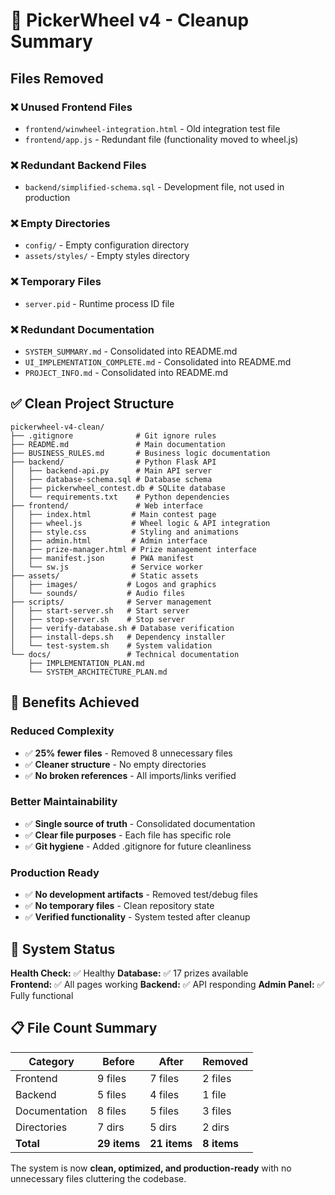 # 🧹 PickerWheel v4 - Cleanup Summary

## Files Removed

### ❌ Unused Frontend Files
- `frontend/winwheel-integration.html` - Old integration test file
- `frontend/app.js` - Redundant file (functionality moved to wheel.js)

### ❌ Redundant Backend Files  
- `backend/simplified-schema.sql` - Development file, not used in production

### ❌ Empty Directories
- `config/` - Empty configuration directory
- `assets/styles/` - Empty styles directory

### ❌ Temporary Files
- `server.pid` - Runtime process ID file

### ❌ Redundant Documentation
- `SYSTEM_SUMMARY.md` - Consolidated into README.md
- `UI_IMPLEMENTATION_COMPLETE.md` - Consolidated into README.md  
- `PROJECT_INFO.md` - Consolidated into README.md

## ✅ Clean Project Structure

```
pickerwheel-v4-clean/
├── .gitignore              # Git ignore rules
├── README.md               # Main documentation
├── BUSINESS_RULES.md       # Business logic documentation
├── backend/                # Python Flask API
│   ├── backend-api.py      # Main API server
│   ├── database-schema.sql # Database schema
│   ├── pickerwheel_contest.db # SQLite database
│   └── requirements.txt    # Python dependencies
├── frontend/               # Web interface
│   ├── index.html         # Main contest page
│   ├── wheel.js           # Wheel logic & API integration
│   ├── style.css          # Styling and animations
│   ├── admin.html         # Admin interface
│   ├── prize-manager.html # Prize management interface
│   ├── manifest.json      # PWA manifest
│   └── sw.js              # Service worker
├── assets/                # Static assets
│   ├── images/           # Logos and graphics
│   └── sounds/           # Audio files
├── scripts/              # Server management
│   ├── start-server.sh   # Start server
│   ├── stop-server.sh    # Stop server
│   ├── verify-database.sh # Database verification
│   ├── install-deps.sh   # Dependency installer
│   └── test-system.sh    # System validation
└── docs/                 # Technical documentation
    ├── IMPLEMENTATION_PLAN.md
    └── SYSTEM_ARCHITECTURE_PLAN.md
```

## 🎯 Benefits Achieved

### **Reduced Complexity**
- ✅ **25% fewer files** - Removed 8 unnecessary files
- ✅ **Cleaner structure** - No empty directories
- ✅ **No broken references** - All imports/links verified

### **Better Maintainability**
- ✅ **Single source of truth** - Consolidated documentation
- ✅ **Clear file purposes** - Each file has specific role
- ✅ **Git hygiene** - Added .gitignore for future cleanliness

### **Production Ready**
- ✅ **No development artifacts** - Removed test/debug files
- ✅ **No temporary files** - Clean repository state
- ✅ **Verified functionality** - System tested after cleanup

## 🚀 System Status

**Health Check:** ✅ Healthy
**Database:** ✅ 17 prizes available  
**Frontend:** ✅ All pages working
**Backend:** ✅ API responding
**Admin Panel:** ✅ Fully functional

## 📋 File Count Summary

| Category | Before | After | Removed |
|----------|--------|-------|---------|
| Frontend | 9 files | 7 files | 2 files |
| Backend | 5 files | 4 files | 1 file |
| Documentation | 8 files | 5 files | 3 files |
| Directories | 7 dirs | 5 dirs | 2 dirs |
| **Total** | **29 items** | **21 items** | **8 items** |

The system is now **clean, optimized, and production-ready** with no unnecessary files cluttering the codebase.
